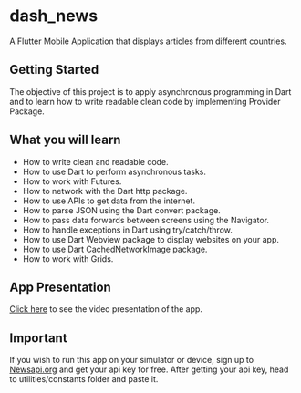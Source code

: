 # dash_news

A Flutter Mobile Application that displays articles from different countries.

## Getting Started

The objective of this project is to apply asynchronous programming in Dart and to learn how to write readable clean code by implementing Provider Package. 

## What you will learn

- How to write clean and readable code.
- How to use Dart to perform asynchronous tasks.
- How to work with Futures.
- How to network with the Dart http package.
- How to use APIs to get data from the internet. 
- How to parse JSON using the Dart convert package.
- How to pass data forwards between screens using the Navigator.
- How to handle exceptions in Dart using try/catch/throw.
- How to use Dart Webview package to display websites on your app.
- How to use Dart CachedNetworkImage package.
- How to work with Grids.

## App Presentation

[Click here](https://www.youtube.com/watch?v=x8Ru7nsGfGc&ab_channel=AlperenK%C4%B1ld%C4%B1r) to see the video presentation of the app.


## Important

If you wish to run this app on your simulator or device, sign up to [Newsapi.org](https://newsapi.org/) and get your api key for free.
After getting your api key, head to utilities/constants folder and paste it.

